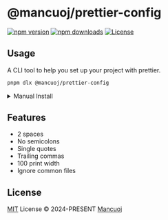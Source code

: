 # @mancuoj/prettier-config

[![npm version][npm-version-src]][npm-version-href]
[![npm downloads][npm-downloads-src]][npm-downloads-href]
[![License][license-src]][license-href]

## Usage

A CLI tool to help you set up your project with prettier.

```sh
pnpm dlx @mancuoj/prettier-config
```

<details>
<summary>Manual Install</summary>

```sh
pnpm i -D prettier @mancuoj/prettier-config
```

And add the following to your `package.json`:

```json
{
  "scripts": {
    "format": "prettier --write ."
  },
  "prettier": "@mancuoj/prettier-config"
}
```

</details>

## Features

- 2 spaces
- No semicolons
- Single quotes
- Trailing commas
- 100 print width
- Ignore common files

## License

[MIT](https://github.com/mancuoj/prettier-config/blob/main/LICENSE) License © 2024-PRESENT [Mancuoj](https://github.com/mancuoj)

<!-- Badges -->

[npm-version-src]: https://img.shields.io/npm/v/@mancuoj/prettier-config?style=flat&colorA=18181b&colorB=1f6feb
[npm-version-href]: https://npmjs.com/package/@mancuoj/prettier-config
[npm-downloads-src]: https://img.shields.io/npm/dm/@mancuoj/prettier-config?style=flat&colorA=18181b&colorB=1f6feb
[npm-downloads-href]: https://npmjs.com/package/@mancuoj/prettier-config
[license-src]: https://img.shields.io/github/license/mancuoj/prettier-config.svg?style=flat&colorA=18181b&colorB=1f6feb
[license-href]: https://github.com/mancuoj/prettier-config/blob/main/LICENSE
